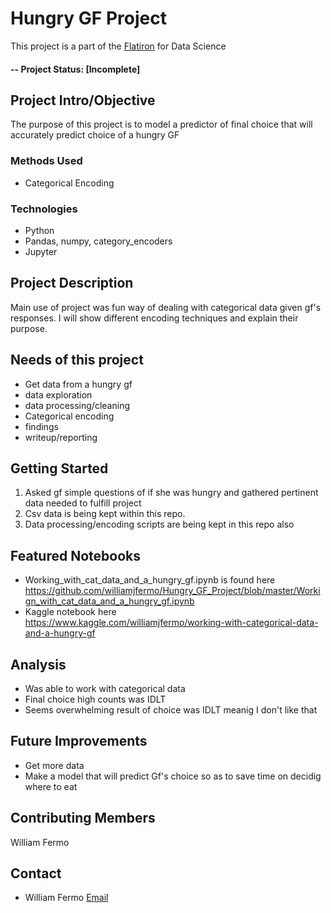 # Hungry GF Project
This project is a part of the [Flatiron](http://https://flatironschool.com/) for Data Science
#### -- Project Status: [Incomplete]

## Project Intro/Objective
The purpose of this project is to model a predictor of final choice that will accurately predict choice of a hungry GF    

### Methods Used
* Categorical Encoding


### Technologies
* Python
* Pandas, numpy, category_encoders 
* Jupyter


## Project Description
Main use of project was fun way of dealing with categorical data given gf's responses.  I will show different encoding techniques and explain their purpose.
## Needs of this project

- Get data from a hungry gf
- data exploration
- data processing/cleaning
- Categorical encoding
- findings
- writeup/reporting

## Getting Started

1. Asked gf simple questions of if she was hungry and gathered pertinent data needed to fulfill project
2. Csv data is being kept within this repo.   
3. Data processing/encoding scripts are being kept in this repo also

 

## Featured Notebooks
* Working_with_cat_data_and_a_hungry_gf.ipynb is found here https://github.com/williamjfermo/Hungry_GF_Project/blob/master/Workign_with_cat_data_and_a_hungry_gf.ipynb
* Kaggle notebook here  
https://www.kaggle.com/williamjfermo/working-with-categorical-data-and-a-hungry-gf


## Analysis
* Was able to work with categorical data
* Final choice high counts was IDLT
* Seems overwhelming result of choice was IDLT meanig I don't like that

## Future Improvements

- Get more data
- Make a model that will predict Gf's choice so as to save time on decidig where to eat




## Contributing Members
William Fermo  


## Contact
* William Fermo [Email](williamjfermo@gmail.com)


